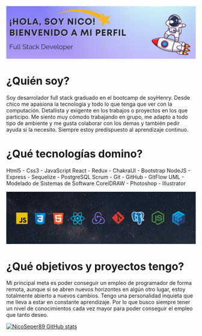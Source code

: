 <img src="./banner1.jpeg" alt="banner1"/>
<h1 >¿Quién soy?</h1>

<p>Soy desarrolador full stack graduado en el bootcamp de soyHenry. Desde chico me apasiona la tecnología y todo lo que tenga que ver con la computación. Detallista y exigente en los trabajos o proyectos en los que participo. Me siento muy cómodo trabajando en grupo, me adapto a todo tipo de ambiente y me gusta colaborar con los demas y también pedir ayuda si la necesito. Siempre estoy predispuesto al aprendizaje continuo.</p>

<h1 >¿Qué tecnologías domino?</h1>

<p>Html5 - Css3 - JavaScript
React - Redux - ChakraUI - Bootstrap
NodeJS - Express - Sequelize - PostgreSQL
Scrum - Git - GitHub - GitFlow
UML - Modelado de Sistemas de Software 
CorelDRAW - Photoshop - Illustrator</p>

<img src="./banner2.jpeg" alt="banner2" />

<h1 >¿Qué objetivos y proyectos tengo?</h1>
<p>Mi principal meta es poder conseguir un empleo de programador de forma remota, aunque si se abren nuevos horizontes en algún otro lugar, estoy totalmente abierto a nuevos cambios. Tengo una personalidad inquieta que me lleva a estar en constante aprendizaje. Por lo que busco siempre tener un nivel de conocimientos cada vez mayor para poder conseguir el empleo que tanto deseo.</p>

[![NicoSeper89 GitHub stats](https://github-readme-stats.vercel.app/api?username=NicoSeper89)](https://github.com/NicoSeper89/github-readme-stats)


